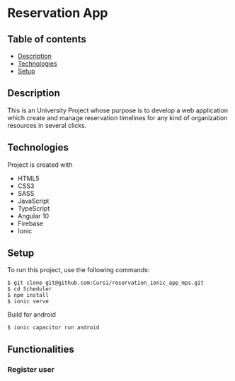 # Reservation App
 ## Table of contents
 * [Description](#description)
 * [Technologies](#technologies)
 * [Setup](#setup)
 ## Description
 This is an University Project whose purpose is to develop a web application which create and manage reservation timelines for any kind of organization resources in several clicks.
 ## Technologies
 Project is created with
 * HTML5
 * CSS3
 * SASS
 * JavaScript
 * TypeScript
 * Angular 10
 * Firebase
 * Ionic
 ## Setup
 To run this project, use the following commands:
 ```
 $ git clone git@github.com:Cursi/reservation_ionic_app_mps.git
 $ cd Scheduler
 $ npm install
 $ ionic serve
 ```
 Build for android
 ```
 $ ionic capacitor run android
 ```
 ## Functionalities
 ### Register user
 
 
